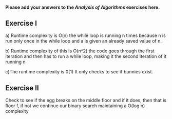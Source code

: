 #### Please add your answers to the ***Analysis of  Algorithms*** exercises here.

## Exercise I

a) Runtime complexity is O(n) the while loop is running n times because n is run only once in the while loop and a is given an already saved value of n.


b) Runtime complexity of this is O(n^2) the code goes through the first iteration and then has to run a while loop, making it the second iteration of it running n


c)The runtime complexity is  0(1) It only checks to see if bunnies exist.

## Exercise II


Check to see if the egg breaks on the middle floor and if it does, then that is floor f, if not we continue our binary search maintaining a O(log n) complexity 

